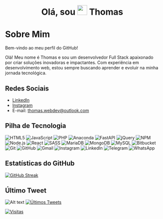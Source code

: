 <!-- Seção de boas-vindas -->
<div align="center"><h1> Olá, sou <img src="https://raw.githubusercontent.com/TheDudeThatCode/TheDudeThatCode/master/Assets/Hi.gif" width="32px"/> Thomas </h1> </div>

# Sobre Mim
Bem-vindo ao meu perfil do GitHub!

Olá! Meu nome é Thomas e sou um desenvolvedor Full Stack apaixonado por criar soluções inovadoras e impactantes. Com experiência em desenvolvimento web, estou sempre buscando aprender e evoluir na minha jornada tecnológica.

## Redes Sociais
- [LinkedIn](https://www.linkedin.com/in/thmedu/)
- [Instagram](https://www.instagram.com/thmedu/)
- E-mail: thomas.webdev@outlook.com

## Pilha de Tecnologia
![HTML5](https://img.shields.io/badge/html5-%23E34F26.svg?logo=html5&logoColor=white&style=plastic)
![JavaScript](https://img.shields.io/badge/javascript-%23323330.svg?logo=javascript&logoColor=%23F7DF1E&style=plastic)
![PHP](https://img.shields.io/badge/php-%23777BB4.svg?logo=php&logoColor=white&style=plastic)
![Anaconda](https://img.shields.io/badge/Anaconda-%2344A833.svg?logo=anaconda&logoColor=white&style=plastic)
![FastAPI](https://img.shields.io/badge/FastAPI-005571?logo=fastapi&style=plastic)
![jQuery](https://img.shields.io/badge/jquery-%230769AD.svg?logo=jquery&logoColor=white&style=plastic)
![NPM](https://img.shields.io/badge/NPM-%23000000.svg?logo=npm&logoColor=white&style=plastic)
![Node.js](https://img.shields.io/badge/node.js-6DA55F?logo=node.js&logoColor=white&style=plastic)
![React](https://img.shields.io/badge/react-%2320232a.svg?logo=react&logoColor=%2361DAFB&style=plastic)
![SASS](https://img.shields.io/badge/SASS-hotpink.svg?logo=SASS&logoColor=white&style=plastic)
![MariaDB](https://img.shields.io/badge/MariaDB-003545?logo=mariadb&logoColor=white&style=plastic)
![MongoDB](https://img.shields.io/badge/MongoDB-%234ea94b.svg?logo=mongodb&logoColor=white&style=plastic)
![MySQL](https://img.shields.io/badge/mysql-%2300f.svg?logo=mysql&logoColor=white&style=plastic)
![Bitbucket](https://img.shields.io/badge/bitbucket-%230047B3.svg?logo=bitbucket&logoColor=white&style=plastic)
![Git](https://img.shields.io/badge/git-%23F05033.svg?logo=git&logoColor=white&style=plastic)
![GitHub](https://img.shields.io/badge/github-%23121011.svg?logo=github&logoColor=white&style=plastic)
![Gmail](https://img.shields.io/badge/Gmail-D14836?logo=gmail&logoColor=white&style=plastic)
![Instagram](https://img.shields.io/badge/Instagram-%23E4405F.svg?logo=Instagram&logoColor=white&style=plastic)
![LinkedIn](https://img.shields.io/badge/linkedin-%230077B5.svg?logo=linkedin&logoColor=white&style=plastic)
![Telegram](https://img.shields.io/badge/Telegram-2CA5E0?logo=telegram&logoColor=white&style=plastic)
![WhatsApp](https://img.shields.io/badge/WhatsApp-25D366?logo=whatsapp&logoColor=white&style=plastic)

## Estatísticas do GitHub
[![GitHub Streak](https://streak-stats.demolab.com?user=thmedu&theme=github-dark-dimmed&hide_border=verdadeiro&border_radius=5.8&locale=pt_BR&date_format=M%20j%5B%2C%20Y%5D&card_width=600)](https://git.io/streak-stats)

## Último Tweet

![Alt text](https://spotify-recently-played-readme.vercel.app/api?user=31jz3xs2vji7gob7r3nrbnikpmfm&width={width})
[![Últimos Tweets](https://tweeco.pushkaryadav.in/api/handle/https://twitter.com/developerthmedu)](https://twitter.com/developerthmedu)

[![Visitas](https://visitcount.itsvg.in/api?id=thmedu&icon=0&color=0)](https://visitcount.itsvg.in)
<!-- Feito usando https://prm.pushkaryadav.in -->
